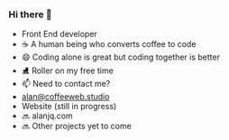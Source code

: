 ### Hi there 👋
- Front End developer
- ☕️ A human being who converts coffee to code
- 😄 Coding alone is great but coding together is better
- ⛸ Roller on my free time
- 📫 Need to contact me?
- alan@coffeeweb.studio
- Website (still in progress)
- 🔜 alanjq.com
- 🔜 Other projects yet to come
